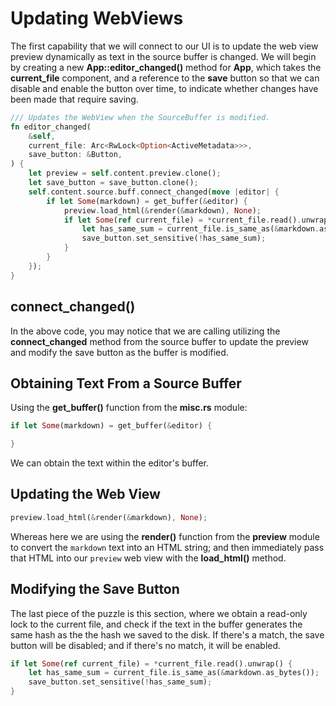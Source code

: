 # Updating WebViews

The first capability that we will connect to our UI is to update the web view
preview dynamically as text in the source buffer is changed. We will begin
by creating a new **App::editor_changed()** method for **App**, which takes the
**current_file** component, and a reference to the **save** button so that we
can disable and enable the button over time, to indicate whether changes have
been made that require saving.

```rust
/// Updates the WebView when the SourceBuffer is modified.
fn editor_changed(
    &self,
    current_file: Arc<RwLock<Option<ActiveMetadata>>>,
    save_button: &Button,
) {
    let preview = self.content.preview.clone();
    let save_button = save_button.clone();
    self.content.source.buff.connect_changed(move |editor| {
        if let Some(markdown) = get_buffer(&editor) {
            preview.load_html(&render(&markdown), None);
            if let Some(ref current_file) = *current_file.read().unwrap() {
                let has_same_sum = current_file.is_same_as(&markdown.as_bytes());
                save_button.set_sensitive(!has_same_sum);
            }
        }
    });
}
```

## connect_changed()

In the above code, you may notice that we are calling utilizing the
**connect_changed** method from the source buffer to update the preview
and modify the save button as the buffer is modified.

## Obtaining Text From a Source Buffer

Using the **get_buffer()** function from the **misc.rs** module:

```rust
if let Some(markdown) = get_buffer(&editor) {

}
```

We can obtain the text within the editor's buffer.

## Updating the Web View

```rust
preview.load_html(&render(&markdown), None);
```

Whereas here we are using the **render()** function from the **preview** module
to convert the `markdown` text into an HTML string; and then immediately pass
that HTML into our `preview` web view with the **load_html()** method.

## Modifying the Save Button

The last piece of the puzzle is this section, where we obtain a read-only
lock to the current file, and check if the text in the buffer generates
the same hash as the the hash we saved to the disk. If there's a match,
the save button will be disabled; and if there's no match, it will be
enabled.

```rust
if let Some(ref current_file) = *current_file.read().unwrap() {
    let has_same_sum = current_file.is_same_as(&markdown.as_bytes());
    save_button.set_sensitive(!has_same_sum);
}
```